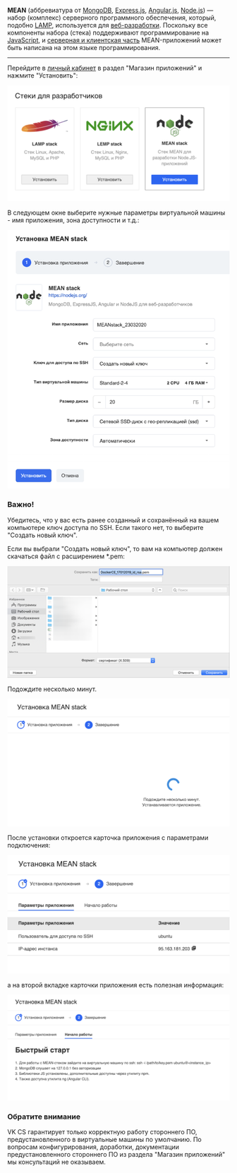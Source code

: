 **MEAN** (аббревиатура от [MongoDB](https://ru.wikipedia.org/wiki/MongoDB "MongoDB"), [Express.js](https://ru.wikipedia.org/wiki/Express.js "Express.js"), [Angular.js](https://ru.wikipedia.org/wiki/Angular.js "Angular.js"), [Node.js](https://ru.wikipedia.org/wiki/Node.js "Node.js")) — набор (комплекс) серверного программного обеспечения, который, подобно [LAMP](https://ru.wikipedia.org/wiki/LAMP "LAMP"), используется для [веб-разработки](https://ru.wikipedia.org/wiki/%D0%92%D0%B5%D0%B1-%D1%80%D0%B0%D0%B7%D1%80%D0%B0%D0%B1%D0%BE%D1%82%D0%BA%D0%B0 "Веб-разработка"). Поскольку все компоненты набора (стека) поддерживают программирование на [JavaScript](https://ru.wikipedia.org/wiki/JavaScript "JavaScript"), и [серверная и клиентская часть](https://ru.wikipedia.org/wiki/Front_end_%D0%B8_Back_end "Front end и Back end") MEAN-приложений может быть написана на этом языке программирования.

* * *

Перейдите в [личный кабинет](https://mcs.mail.ru/app/services/marketplace/) в раздел "Магазин приложений" и нажмите "Установить":

![](./assets/1548429679028-lichnyi-kabinet-mail.ru-cloud-solutions-2019-01-25-11-11-59.png)

В следующем окне выберите нужные параметры виртуальной машины - имя приложения, зона доступности и т.д.:

![](./assets/1584988886820-1584988886819.png)

### Важно!

Убедитесь, что у вас есть ранее созданный и сохранённый на вашем компьютере ключ доступа по SSH. Если такого нет, то выберите "Создать новый ключ".

Если вы выбрали "Создать новый ключ", то вам на компьютер должен скачаться файл с расширением \*.pem:

![](./assets/1547815188568-img-2019-01-17-08-33-13.png)

Подождите несколько минут.

![](./assets/1548429720652-lichnyi-kabinet-mail.ru-cloud-solutions-2019-01-25-11-12-30.png)

После установки откроется карточка приложения с параметрами подключения:

![](./assets/1548429779246-lichnyi-kabinet-mail.ru-cloud-solutions-2019-01-25-11-16-59.png)

а на второй вкладке карточки приложения есть полезная информация:

![](./assets/1548429801714-lichnyi-kabinet-mail.ru-cloud-solutions-2019-01-25-11-17-11.png)

### Обратите внимание

VK CS гарантирует только корректную работу стороннего ПО, предустановленного в виртуальные машины по умолчанию. По вопросам конфигурирования, доработки, документации предустановленного стороннего ПО из раздела "Магазин приложений" мы консультаций не оказываем.